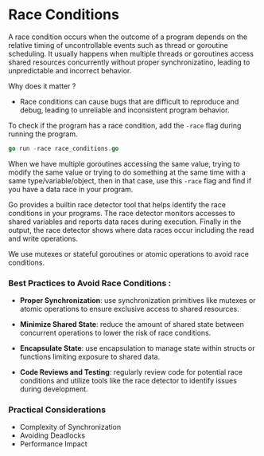 # Race Conditions

A race condition occurs when the outcome of a program depends on the relative timing of uncontrollable events such as thread or goroutine scheduling. It usually happens when multiple threads or goroutines access shared resources concurrently without proper synchronizatino, leading to unpredictable and incorrect behavior.

Why does it matter ?
- Race conditions can cause bugs that are difficult to reproduce and debug, leading to unreliable and inconsistent program behavior.

To check if the program has a race condition, add the `-race` flag during running the program.

```go
go run -race race_conditions.go
```

When we have multiple goroutines accessing the same value, trying to modify the same value or trying to do something at the same time with a same type/variable/object, then in that case, use this `-race` flag and find if you have a data race in your program.

Go provides a builtin race detector tool that helps identify the race conditions in your programs. The race detector monitors accesses to shared variables and reports data races during execution. Finally in the output, the race detector shows where data races occur including the read and write operations.

We use mutexes or stateful goroutines or atomic operations to avoid race conditions.

### Best Practices to Avoid Race Conditions :

- **Proper Synchronization**: use synchronization primitives like mutexes or atomic operations to ensure exclusive access to shared resources.

- **Minimize Shared State**: reduce the amount of shared state between concurrent operations to lower the risk of race conditions.

- **Encapsulate State**: use encapsulation to manage state within structs or functions limiting exposure to shared data.

- **Code Reviews and Testing**: regularly review code for potential race conditions and utilize tools like the race detector to identify issues during development.

### Practical Considerations
- Complexity of Synchronization
- Avoiding Deadlocks
- Performance Impact
